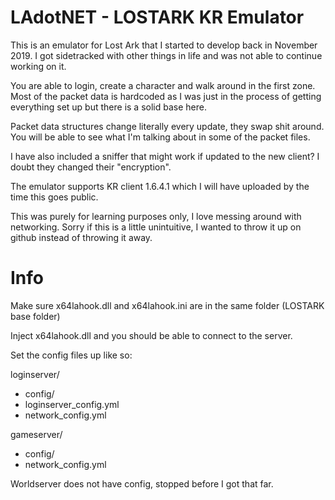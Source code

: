 # LAdotNET - LOSTARK KR Emulator

This is an emulator for Lost Ark that I started to develop back in November 2019. I got sidetracked with other things in life and was not able to continue working on it.

You are able to login, create a character and walk around in the first zone.
Most of the packet data is hardcoded as I was just in the process of getting everything set up but there is a solid base here.

Packet data structures change literally every update, they swap shit around. You will be able to see what I'm talking about in some of the packet files.

I have also included a sniffer that might work if updated to the new client? I doubt they changed their "encryption".

The emulator supports KR client 1.6.4.1 which I will have uploaded by the time this goes public.

This was purely for learning purposes only, I love messing around with networking.
Sorry if this is a little unintuitive, I wanted to throw it up on github instead of throwing it away.

# Info

Make sure x64lahook.dll and x64lahook.ini are in the same folder (LOSTARK base folder)

Inject x64lahook.dll and you should be able to connect to the server.

Set the config files up like so:

loginserver/
 - config/
  - loginserver_config.yml
  - network_config.yml
  
gameserver/
 - config/
  - network_config.yml
  
Worldserver does not have config, stopped before I got that far.
